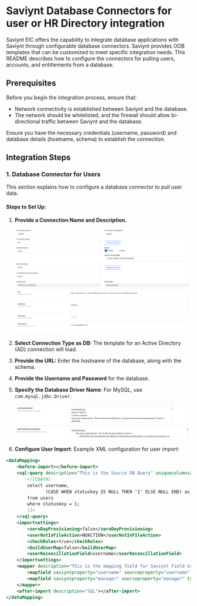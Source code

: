 # Saviynt Database Connectors for user or HR Directory integration

Saviynt EIC offers the capability to integrate database applications with Saviynt through configurable database connectors. Saviynt provides OOB templates that can be customized to meet specific integration needs. This README describes how to configure the connectors for pulling users, accounts, and entitlements from a database.

## Prerequisites

Before you begin the integration process, ensure that:

- Network connectivity is established between Saviynt and the database.
- The network should be whitelisted, and the firewall should allow bi-directional traffic between Saviynt and the database.
  
Ensure you have the necessary credentials (username, password) and database details (hostname, schema) to establish the connection.

## Integration Steps

### 1. Database Connector for Users

This section explains how to configure a database connector to pull user data.

#### Steps to Set Up:

1. **Provide a Connection Name and Description.**

	![Workflow Diagram](./images/visual.png)

2. **Select Connection Type as DB:** The template for an Active Directory (AD) connection will load.
3. **Provide the URL:** Enter the hostname of the database, along with the schema.
4. **Provide the Username and Password** for the database.
5. **Specify the Database Driver Name**: For MySQL, use `com.mysql.jdbc.Driver`.

	![Workflow Diagram](./images/visual1.png)

6. **Configure User Import**: Example XML configuration for user import:

```xml
<dataMapping>
    <before-import></before-import>
    <sql-query description="This is the Source DB Query" uniquecolumnsascommaseparated="username">
        <![CDATA[
        select username, 
               (CASE WHEN statuskey IS NULL THEN '1' ELSE NULL END) as manager 
        from users 
        where statuskey = 1;
        ]]>
    </sql-query>
    <importsettings>
        <zeroDayProvisioning>false</zeroDayProvisioning>
        <userNotInFileAction>NOACTION</userNotInFileAction>
        <checkRules>true</checkRules>
        <buildUserMap>false</buildUserMap>
        <userReconcillationField>username</userReconcillationField>
    </importsettings>
    <mapper description="This is the mapping field for Saviynt Field name" dateformat="date">
        <mapfield saviyntproperty="username" sourceproperty="username" type="character"></mapfield>
        <mapfield saviyntproperty="manager" sourceproperty="manager" type="character"></mapfield>
    </mapper>
    <after-import description="SQL"></after-import>
</dataMapping>
